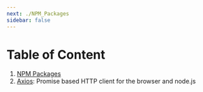 ```yaml
---
next: ./NPM_Packages
sidebar: false
---
```


# Table of Content

1. [NPM Packages](./NPM_Packages)
2. [Axios](./Axios): Promise based HTTP client for the browser and node.js
